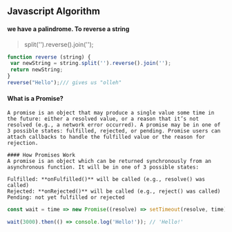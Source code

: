 ## Javascript Algorithm

#### we have a palindrome. To reverse a string

> split('').reverse().join('');

```javascript
function reverse (string) {
 var newString = string.split('').reverse().join('');
 return newString;
}
reverse("Hello");/// gives us "olleh"
```

#### What is a Promise?

```
A promise is an object that may produce a single value some time in the future: either a resolved value, or a reason that it’s not resolved (e.g., a network error occurred). A promise may be in one of 3 possible states: fulfilled, rejected, or pending. Promise users can attach callbacks to handle the fulfilled value or the reason for rejection.

#### How Promises Work
A promise is an object which can be returned synchronously from an asynchronous function. It will be in one of 3 possible states:

Fulfilled: **onFulfilled()** will be called (e.g., resolve() was called)
Rejected: **onRejected()** will be called (e.g., reject() was called)
Pending: not yet fulfilled or rejected
```

```javascript
const wait = time => new Promise((resolve) => setTimeout(resolve, time));

wait(3000).then(() => console.log('Hello!')); // 'Hello!'
```

```javascript

```